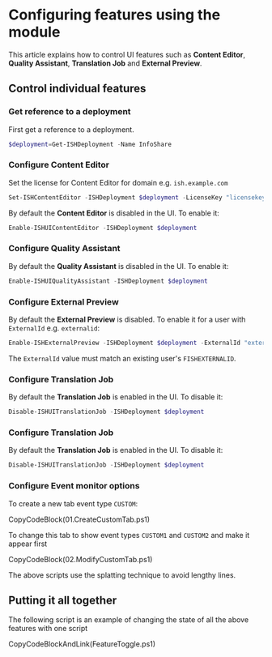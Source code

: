 # Configuring features using the module
 
This article explains how to control UI features such as **Content Editor**, **Quality Assistant**, **Translation Job** and **External Preview**.
 
## Control individual features 

### Get reference to a deployment
First get a reference to a deployment.

```powershell
$deployment=Get-ISHDeployment -Name InfoShare
```

### Configure Content Editor
Set the license for Content Editor for domain e.g. `ish.example.com`
```powershell
Set-ISHContentEditor -ISHDeployment $deployment -LicenseKey "licensekey" -Domain "ish.example.com"
```

By default the **Content Editor** is disabled in the UI. To enable it:

```powershell
Enable-ISHUIContentEditor -ISHDeployment $deployment
```


### Configure Quality Assistant
By default the **Quality Assistant** is disabled in the UI. To enable it:

```powershell
Enable-ISHUIQualityAssistant -ISHDeployment $deployment
```


### Configure External Preview
By default the **External Preview** is disabled. To enable it for a user with `ExternalId` e.g. `externalid`:

```powershell
Enable-ISHExternalPreview -ISHDeployment $deployment -ExternalId "externalid"
```

The `ExternalId` value must match an existing user's `FISHEXTERNALID`.

### Configure Translation Job
By default the **Translation Job** is enabled in the UI. To disable it:

```powershell
Disable-ISHUITranslationJob -ISHDeployment $deployment
```

### Configure Translation Job
By default the **Translation Job** is enabled in the UI. To disable it:

```powershell
Disable-ISHUITranslationJob -ISHDeployment $deployment
```

### Configure Event monitor options
To create a new tab event type `CUSTOM`:

CopyCodeBlock(01.CreateCustomTab.ps1)  
   
To change this tab to show event types `CUSTOM1` and `CUSTOM2` and make it appear first

CopyCodeBlock(02.ModifyCustomTab.ps1)  
   
The above scripts use the splatting technique to avoid lengthy lines.

## Putting it all together
The following script is an example of changing the state of all the above features with one script

CopyCodeBlockAndLink(FeatureToggle.ps1)






